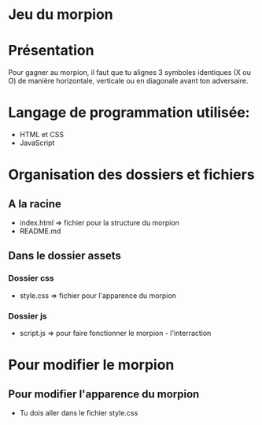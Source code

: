 # Jeu du morpion

# Présentation 
Pour gagner au morpion, il faut que tu alignes 3 symboles identiques (X ou O) de manière horizontale, verticale ou en diagonale avant ton adversaire.  

# Langage de programmation utilisée: 
* HTML et CSS 
* JavaScript

# Organisation des dossiers et fichiers 
## A la racine 
* index.html => fichier pour la structure du morpion 
* README.md 

## Dans le dossier assets 
### Dossier css 
* style.css => fichier pour l'apparence du morpion

### Dossier js 
* script.js => pour faire fonctionner le morpion - l'interraction

# Pour modifier le morpion
## Pour modifier  l'apparence du morpion 
* Tu dois aller dans le fichier style.css  



